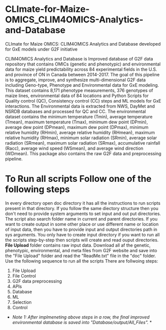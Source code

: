 # CLImate-for-Maize-OMICS_CLIM4OMICS-Analytics-and-Database
CLImate for Maize OMICS: CLIM4OMICS Analytics and Database developed for GxE models under G2F initiative

CLIM4OMICS Analytics and Database is Improved database of G2F data repository that contains OMICs (genetic and phenotypic) and environmental data for maize yield predictability across 84 experimental fields in the U.S. and province of ON in Canada between 2014-2017. The goal of this pipeline is to aggregate, improve, and synthesize multi-dimensional G2F data including Geno-type, Phenotype and Environmental data for GxE modeling. This dataset contains 8,171 phenotype measurements, 376 genotypes of maize lines, environmental data of 84 locations and Python Scripts for Quality control (QC), Consistency control (CC) steps and ML models for GxE interactions. The Environmental data is extracted from NWS, DayMet and NSRDB databases and processed for QC and CC. The environmental dataset contains the minimum temperature (Tmin), average temperature (Tmean), maximum temperature (Tmax), minimum dew point (DPmin), average dew point (DPmean), maximum dew point (DPmax), minimum relative humidity (RHmin), average relative humidity (RHmean), maximum relative humidity (RHmax), minimum solar radiation (SRmin), average solar radiation (SRmean), maximum solar radiation (SRmax), accumulative rainfall (Racc), average wind speed (WSmean), and average wind direction (WDmean). This package also contains the raw G2F data and preprocessing pipeline.

# To Run all scripts Follow one of the following steps

In every directory open doc directory it has all the instructions to run scripts present in that directory.
If you follow the same diectory structure then you don't need to provide system arguments to set input and out put directories. The script also search folder name in current and parent directories. If you want to create output in some other place or use different name or location of input data, then you have to provide input and output directories path in sys arguments.
You only have to create input directory if you want to run all the scripts step-by-step then scripts will create and read ouput directories.
**File Upload** folder contains raw input data.  Download all af the genetic, phenotypic, environmental, and meta files from G2F website and save into the "File Upload" folder and read the "ReadMe.txt" file in the "doc" folder.
Use the following sequence to run all the scripts
There are follwoing steps:
1. File Upload
1. File Control
1. G2F data preprocessing
1. APIs
1. Database
1. ML
1. Selection
1. Control

* *Note 1: After implmeneting above steps in a row, the final improved environmental database is saved into "Database/output/All_Files".* *

